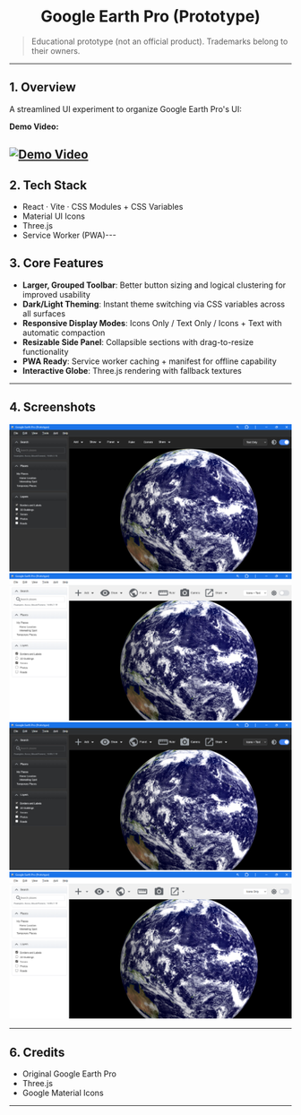 <div align="center">
  <h1>Google Earth Pro (Prototype)
</div>

> Educational prototype (not an official product). Trademarks belong to their owners.

---

## 1. Overview
A streamlined UI experiment to organize Google Earth Pro's UI: 

**Demo Video:**

[![Demo Video](https://img.youtube.com/vi/rWtKF6M66ic/0.jpg)](https://youtu.be/rWtKF6M66ic)
---
## 2. Tech Stack
- React · Vite · CSS Modules + CSS Variables 
- Material UI Icons 
- Three.js 
- Service Worker (PWA)---

## 3. Core Features
- **Larger, Grouped Toolbar**: Better button sizing and logical clustering for improved usability
- **Dark/Light Theming**: Instant theme switching via CSS variables across all surfaces
- **Responsive Display Modes**: Icons Only / Text Only / Icons + Text with automatic compaction
- **Resizable Side Panel**: Collapsible sections with drag-to-resize functionality
- **PWA Ready**: Service worker caching + manifest for offline capability
- **Interactive Globe**: Three.js rendering with fallback textures

---

## 4. Screenshots

![Dark Mode](./public/media/s1.png) ![Light Mode](./public/media/s2.png) ![Panels](./public/media/s3.png) ![Planet](./public/media/s4.png)



---

## 6. Credits
- Original Google Earth Pro
- Three.js
- Google Material Icons
---



